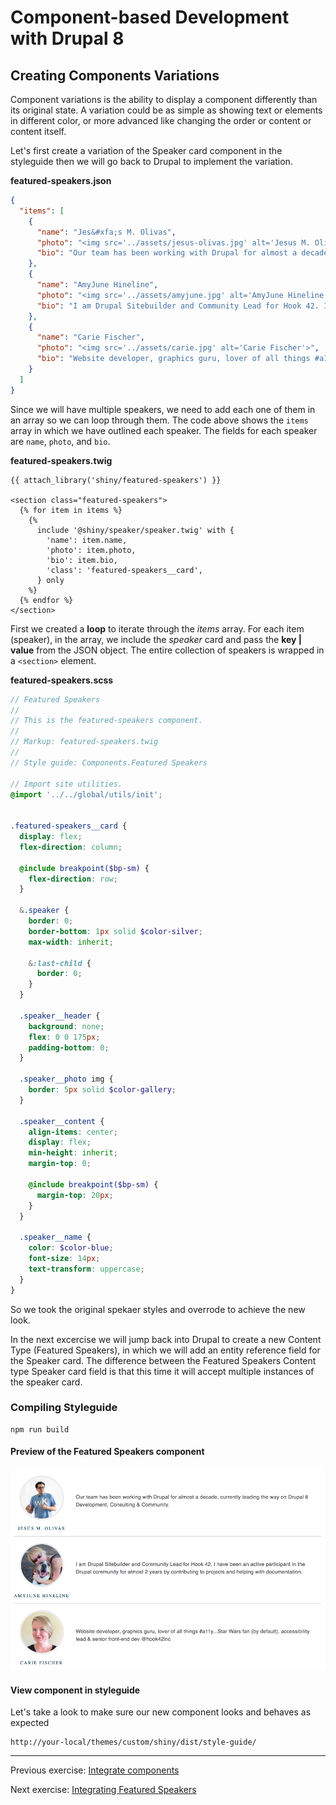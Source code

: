# Component-based Development with Drupal 8

## Creating Components Variations

Component variations is the ability to display a component differently than its original state.  A variation could be as simple as showing text or elements in different color, or more advanced like changing the order or content or content itself.

Let's first create a variation of the Speaker card component in the styleguide then we will go back to Drupal to implement the variation.


**featured-speakers.json**
```json
{
  "items": [
    {
      "name": "Jes&#xfa;s M. Olivas",
      "photo": "<img src='../assets/jesus-olivas.jpg' alt='Jesus M. Olivas'>",
      "bio": "Our team has been working with Drupal for almost a decade, currently leading the way on Drupal 8 Development, Consulting & Community."
    },
    {
      "name": "AmyJune Hineline",
      "photo": "<img src='../assets/amyjune.jpg' alt='AmyJune Hineline'>",
      "bio": "I am Drupal Sitebuilder and Community Lead for Hook 42. I have been an active participant in the Drupal community for almost 2 years by contributing to projects and helping with documentation."
    },
    {
      "name": "Carie Fischer",
      "photo": "<img src='../assets/carie.jpg' alt='Carie Fischer'>",
      "bio": "Website developer, graphics guru, lover of all things #a11y...Star Wars fan (by default). accessibility lead & senior front-end dev @hook42inc"
    }
  ]
}
```
Since we will have multiple speakers, we need to add each one of them in an array so we can loop through them.  The code above shows the `items` array in which we have outlined each speaker.  The fields for each speaker are `name`, `photo`, and `bio`.


**featured-speakers.twig**
```twig
{{ attach_library('shiny/featured-speakers') }}

<section class="featured-speakers">
  {% for item in items %}
    {%
      include '@shiny/speaker/speaker.twig' with {
        'name': item.name,
        'photo': item.photo,
        'bio': item.bio,
        'class': 'featured-speakers__card',
      } only
    %}
  {% endfor %}
</section>
```
First we created a **loop** to iterate through the _items_ array.  For each item (speaker), in the array, we include the _speaker_ card and pass the **key | value** from the JSON object.  The entire collection of speakers is wrapped in a `<section>` element.


**featured-speakers.scss**
```scss
// Featured Speakers
//
// This is the featured-speakers component.
//
// Markup: featured-speakers.twig
//
// Style guide: Components.Featured Speakers

// Import site utilities.
@import '../../global/utils/init';


.featured-speakers__card {
  display: flex;
  flex-direction: column;

  @include breakpoint($bp-sm) {
    flex-direction: row;
  }

  &.speaker {
    border: 0;
    border-bottom: 1px solid $color-silver;
    max-width: inherit;

    &:last-child {
      border: 0;
    }
  }

  .speaker__header {
    background: none;
    flex: 0 0 175px;
    padding-bottom: 0;
  }

  .speaker__photo img {
    border: 5px solid $color-gallery;
  }

  .speaker__content {
    align-items: center;
    display: flex;
    min-height: inherit;
    margin-top: 0;

    @include breakpoint($bp-sm) {
      margin-top: 20px;
    }
  }

  .speaker__name {
    color: $color-blue;
    font-size: 14px;
    text-transform: uppercase;
  }
}
```
So we took the original spekaer styles and overrode to achieve the new look.

In the next excercise we will jump back into Drupal to create a new Content Type (Featured Speakers), in which we will add an entity reference field for the Speaker card.  The difference between the Featured Speakers Content type Speaker card field is that this time it will accept multiple instances of the speaker card.


### Compiling Styleguide

```
npm run build
```

#### Preview of the Featured Speakers component
![Featured Speakers Component](assets/featured-speakers.png)


#### View component in styleguide
Let's take a look to make sure our new component looks and behaves as expected

```
http://your-local/themes/custom/shiny/dist/style-guide/
```

---

Previous exercise:  [Integrate components](6-integrating-components.md)

Next exercise:  [Integrating Featured Speakers](8-integrate-featured-speakers.md)
